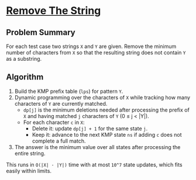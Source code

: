 # [Remove The String](https://www.spoj.com/problems/PSTRING)

## Problem Summary
For each test case two strings `X` and `Y` are given. Remove the minimum number of characters from `X` so that the resulting string does not contain `Y` as a substring.

## Algorithm
1. Build the KMP prefix table (`lps`) for pattern `Y`.
2. Dynamic programming over the characters of `X` while tracking how many characters of `Y` are currently matched.
   - `dp[j]` is the minimum deletions needed after processing the prefix of `X` and having matched `j` characters of `Y` (0 ≤ j < |Y|).
   - For each character `c` in `X`:
     * Delete it: update `dp[j] + 1` for the same state `j`.
     * Keep it: advance to the next KMP state `ns` if adding `c` does not complete a full match.
3. The answer is the minimum value over all states after processing the entire string.

This runs in `O(|X| · |Y|)` time with at most `10^7` state updates, which fits easily within limits.
